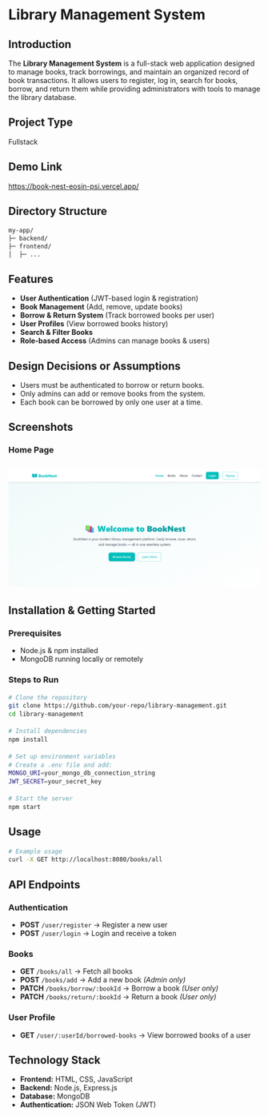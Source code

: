 # Library Management System

## Introduction
The **Library Management System** is a full-stack web application designed to manage books, track borrowings, and maintain an organized record of book transactions. It allows users to register, log in, search for books, borrow, and return them while providing administrators with tools to manage the library database.

## Project Type
Fullstack

## Demo Link
https://book-nest-eosin-psi.vercel.app/


## Directory Structure
```
my-app/
├─ backend/
├─ frontend/
│  ├─ ...
```


## Features
- **User Authentication** (JWT-based login & registration)
- **Book Management** (Add, remove, update books)
- **Borrow & Return System** (Track borrowed books per user)
- **User Profiles** (View borrowed books history)
- **Search & Filter Books**
- **Role-based Access** (Admins can manage books & users)

## Design Decisions or Assumptions
- Users must be authenticated to borrow or return books.
- Only admins can add or remove books from the system.
- Each book can be borrowed by only one user at a time.

## Screenshots

### Home Page
![Home Page](./frontend/public/homePage.png)
---


## Installation & Getting Started
### Prerequisites
- Node.js & npm installed
- MongoDB running locally or remotely

### Steps to Run
```bash
# Clone the repository
git clone https://github.com/your-repo/library-management.git
cd library-management

# Install dependencies
npm install

# Set up environment variables
# Create a .env file and add:
MONGO_URI=your_mongo_db_connection_string
JWT_SECRET=your_secret_key

# Start the server
npm start
```

## Usage
```bash
# Example usage
curl -X GET http://localhost:8080/books/all
```




## API Endpoints
### Authentication
- **POST** `/user/register` → Register a new user
- **POST** `/user/login` → Login and receive a token

### Books
- **GET** `/books/all` → Fetch all books
- **POST** `/books/add` → Add a new book *(Admin only)*
- **PATCH** `/books/borrow/:bookId` → Borrow a book *(User only)*
- **PATCH** `/books/return/:bookId` → Return a book *(User only)*

### User Profile
- **GET** `/user/:userId/borrowed-books` → View borrowed books of a user

## Technology Stack
- **Frontend:** HTML, CSS, JavaScript
- **Backend:** Node.js, Express.js
- **Database:** MongoDB
- **Authentication:** JSON Web Token (JWT)

